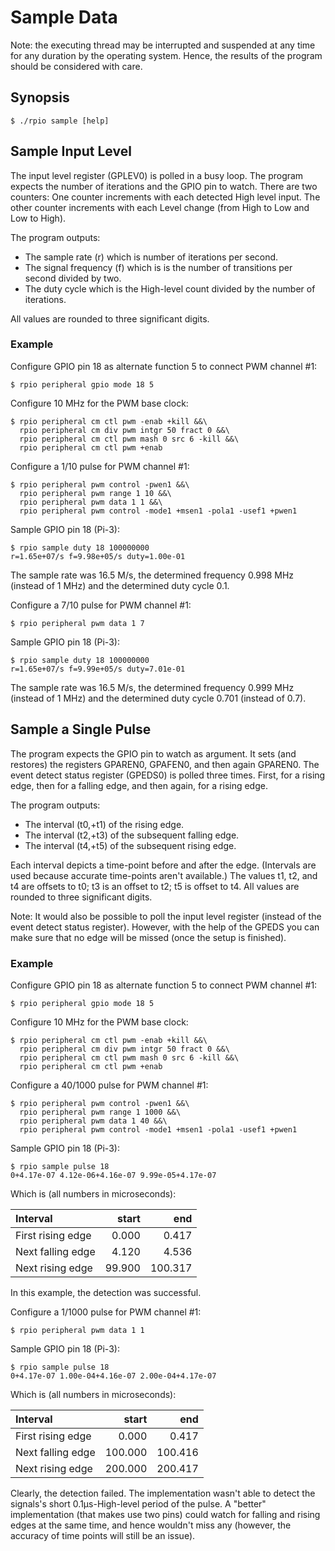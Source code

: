 # Sample Data

Note: the executing thread may be interrupted and suspended at any time for any duration by the operating system. Hence, the results of the program should be considered with care.

## Synopsis

```
$ ./rpio sample [help]
```

## Sample Input Level

The input level register (GPLEV0) is polled in a busy loop. The program expects the number of iterations and the GPIO pin to watch. There are two counters: One counter increments with each detected High level input. The other counter increments with each Level change (from High to Low and Low to High).

The program outputs:
* The sample rate (r) which is number of iterations per second.
* The signal frequency (f) which is is the number of transitions per second divided by two.
* The duty cycle which is the High-level count divided by the number of iterations.

All values are rounded to three significant digits.
### Example

Configure GPIO pin 18 as alternate function 5 to connect PWM channel #1:
```
$ rpio peripheral gpio mode 18 5
```

Configure 10 MHz for the PWM base clock:
```
$ rpio peripheral cm ctl pwm -enab +kill &&\
  rpio peripheral cm div pwm intgr 50 fract 0 &&\
  rpio peripheral cm ctl pwm mash 0 src 6 -kill &&\
  rpio peripheral cm ctl pwm +enab
```

Configure a 1/10 pulse for PWM channel #1:
```
$ rpio peripheral pwm control -pwen1 &&\
  rpio peripheral pwm range 1 10 &&\
  rpio peripheral pwm data 1 1 &&\
  rpio peripheral pwm control -mode1 +msen1 -pola1 -usef1 +pwen1
```

Sample GPIO pin 18 (Pi-3):
```
$ rpio sample duty 18 100000000
r=1.65e+07/s f=9.98e+05/s duty=1.00e-01
```
The sample rate was 16.5 M/s, the determined frequency 0.998 MHz (instead of 1 MHz) and the determined duty cycle 0.1.

Configure a 7/10 pulse for PWM channel #1:
```
$ rpio peripheral pwm data 1 7
```

Sample GPIO pin 18 (Pi-3):
```
$ rpio sample duty 18 100000000
r=1.65e+07/s f=9.99e+05/s duty=7.01e-01
```
The sample rate was 16.5 M/s, the determined frequency 0.999 MHz (instead of 1 MHz) and the determined duty cycle 0.701 (instead of 0.7).

## Sample a Single Pulse

The program expects the GPIO pin to watch as argument. It sets (and restores) the registers GPAREN0, GPAFEN0, and then again GPAREN0. The event detect status register (GPEDS0) is polled three times. First, for a rising edge, then for a falling edge, and then again, for a rising edge.

The program outputs:
* The interval (t0,+t1) of the rising edge.
* The interval (t2,+t3) of the subsequent falling edge.
* The interval (t4,+t5) of the subsequent rising edge.

Each interval depicts a time-point before and after the edge. (Intervals are used because accurate time-points aren't available.) The values t1, t2, and t4 are offsets to t0; t3 is an offset to t2; t5 is offset to t4. All values are rounded to three significant digits.

Note: It would also be possible to poll the input level register (instead of the event detect status register). However, with the help of the GPEDS you can make sure that no edge will be missed (once the setup is finished).

### Example

Configure GPIO pin 18 as alternate function 5 to connect PWM channel #1:
```
$ rpio peripheral gpio mode 18 5
```

Configure 10 MHz for the PWM base clock:
```
$ rpio peripheral cm ctl pwm -enab +kill &&\
  rpio peripheral cm div pwm intgr 50 fract 0 &&\
  rpio peripheral cm ctl pwm mash 0 src 6 -kill &&\
  rpio peripheral cm ctl pwm +enab
```

Configure a 40/1000 pulse for PWM channel #1:
```
$ rpio peripheral pwm control -pwen1 &&\
  rpio peripheral pwm range 1 1000 &&\
  rpio peripheral pwm data 1 40 &&\
  rpio peripheral pwm control -mode1 +msen1 -pola1 -usef1 +pwen1
```

Sample GPIO pin 18 (Pi-3):
```
$ rpio sample pulse 18 
0+4.17e-07 4.12e-06+4.16e-07 9.99e-05+4.17e-07
```
Which is (all numbers in microseconds):

Interval          |  start |     end
:---------------- | -----: | ------:
First rising edge |  0.000 |   0.417
Next falling edge |  4.120 |   4.536
Next rising edge  | 99.900 | 100.317

In this example, the detection was successful.

Configure a 1/1000 pulse for PWM channel #1:
```
$ rpio peripheral pwm data 1 1
```
Sample GPIO pin 18 (Pi-3):
```
$ rpio sample pulse 18 
0+4.17e-07 1.00e-04+4.16e-07 2.00e-04+4.17e-07
```
Which is (all numbers in microseconds):

Interval          |   start |     end
:---------------- |  -----: | ------:
First rising edge |   0.000 |   0.417
Next falling edge | 100.000 | 100.416 
Next rising edge  | 200.000 | 200.417

Clearly, the detection failed. The implementation wasn't able to detect the signals's short 0.1µs-High-level period of the pulse. A "better" implementation (that makes use two pins) could watch for falling and rising edges at the same time, and hence wouldn't miss any (however, the accuracy of time points will still be an issue).